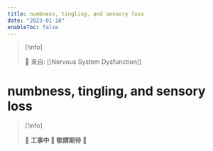 ```yaml
---
title: numbness, tingling, and sensory loss
date: "2023-01-18"
enableToc: false
---
```


> [!info]
>
> 🌱 來自: [[Nervous System Dysfunction]]

# numbness, tingling, and sensory loss

> [!info]
>
> **👷 工事中 🌱 敬請期待 🚧**


